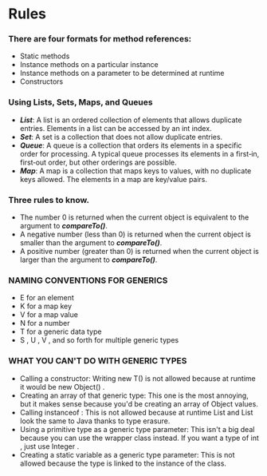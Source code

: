 # Rules

### There are four formats for method references:
- Static methods
- Instance methods on a particular instance
- Instance methods on a parameter to be determined at runtime
- Constructors


### Using Lists, Sets, Maps, and Queues
- ***List***: A list is an ordered collection of elements that allows duplicate entries. Elements in a list can be accessed by an int index.
- ***Set***: A set is a collection that does not allow duplicate entries.
- ***Queue***: A queue is a collection that orders its elements in a specific order for processing. A typical queue processes its elements in a first‐in, first‐out order, but other orderings are possible.
- ***Map***: A map is a collection that maps keys to values, with no duplicate keys allowed. The elements in a map are key/value pairs.


### Three rules to know.
- The number 0 is returned when the current object is equivalent to the argument to ***compareTo()***.
- A negative number (less than 0) is returned when the current object is smaller than the argument to ***compareTo()***.
- A positive number (greater than 0) is returned when the current object is larger than the argument to ***compareTo()***.

### NAMING CONVENTIONS FOR GENERICS
- E for an element
- K for a map key
- V for a map value
- N for a number
- T for a generic data type
- S , U , V , and so forth for multiple generic types

### WHAT YOU CAN'T DO WITH GENERIC TYPES
- Calling a constructor: Writing new T() is not allowed  because at runtime it would be new Object() .
- Creating an array of that generic type: This one is the most annoying, but it makes sense because you'd be creating an array of Object values.
- Calling instanceof : This is not allowed because at runtime List<Integer> and List<String> look the same to Java thanks to type erasure.
- Using a primitive type as a generic type parameter: This isn't a big deal because you can use the wrapper class instead. If you want a type of int , just use Integer .
- Creating a static variable as a generic type parameter: This is not allowed because the type is linked to the instance of the class.

